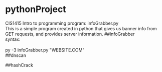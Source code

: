 # pythonProject
CIS1415 Intro to programming
program: infoGrabber.py
<br>This is a simple program created in python that gives us banner info from GET requests, and provides server information.
##infoGrabber
<br>syntax:</br>
<br>py -3 infoGrabber.py "WEBSITE.COM"</br>
##dnscan


##hashCrack
